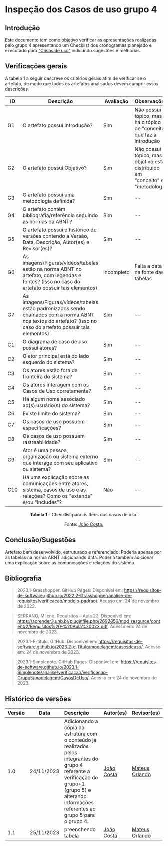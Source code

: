 # Inspeção dos Casos de uso grupo 4

## Introdução
Este documento tem como objetivo verificar as apresentações realizadas pelo grupo 4 apresentando um Checklist dos cronogramas planejado e executado para  ["Casos de uso"](https://requisitos-de-software.github.io/2023.2-e-Titulo/modelagem/casosdeuso/) indicando sugestões e melhorias.
## Verificações gerais
A tabela 1 a seguir descreve os critérios gerais afim de verificar se o artefato, de modo que todos os artefatos analisados devem cumprir essas descrições.

<center>

| ID | Descrição | Avaliação | Observações |
| ---| -------- | --------- | ------------ |
| G1  | O artefato possui Introdução? | Sim | Não possui o tópico, mas há o tópico de "conceito" que faz a introdução |
| G2  | O artefato possui Objetivo? | Sim | Não possui o tópico, mas o objetivo está distribuido em "conceito" e "metodologia |
| G3  | O artefato possui uma metodologia definida? | Sim | -- |
| G4  | O artefato contém bibliográfia/referência seguindo as normas da ABNT? | Sim | -- |
| G5  | O artefato possui o histórico de versões contendo a Versão, Data, Descrição, Autor(es) e Revisor(es)? | Sim | -- |
| G6  | As imagens/Figuras/vídeos/tabelas estão na norma ABNT no artefato, com legendas e fontes? (isso no caso do artefato possuir tais elementos) | Incompleto | Falta a data na fonte das tabelas |
| G7  | As imagens/Figuras/vídeos/tabelas estão padronizados sendo chamados com a norma ABNT nos textos do artefato? (isso no caso do artefato possuir tais elementos) | Sim | -- |
| C1 | O diagrama de caso de uso possui atores?| Sim | -- |
| C2 | O ator principal está do lado esquerdo do sistema? | Sim | -- |
| C3 | Os atores estão fora da fronteira do sistema? | Sim | -- |
| C4 | Os atores interagem com os Casos de Uso corretamente? | Sim | -- |
| C5 | Há algum nome associado ao(s) usuário(s) do sistema? | Sim | -- |
| C6 | Existe limite do sistema? | Sim | -- |
| C7 | Os casos de uso possuem especificações? | Sim | -- |
| C8 | Os casos de uso possuem rastreabilidade? | Sim | -- |
| C9 | Ator é uma pessoa, organização ou sistema externo que interage com seu aplicativo ou sistema? | Sim | -- |
| C10 | Há uma explicação sobre as comunicações entre atores, sistema, casos de uso e as relações? Como os "extends" e/ou "includes"? | Não | -- |

**Tabela 1** - Checklist para os Itens dos casos de uso.

Fonte: [João Costa.](https://github.com/jvcostta)

</center>

## Conclusão/Sugestões
Artefato bem desenvolvido, estruturado e referenciado. Poderia apenas por as tabelas na norma ABNT adicionando data. Poderia tambem adicionar uma explicação sobre as comunicações e relações do sistema.

## Bibliografia

> 2023.1-Grasshopper. GitHub Pages. Disponível em: https://requisitos-de-software.github.io/2022.2-Grasshopper/analise-de-requisitos/verificacao/modelo-padrao/. Acesso em: 24 de novembro de 2023.

> SERRANO, Milene. Requisitos – Aula 23. Disponivél em: https://aprender3.unb.br/pluginfile.php/2692856/mod_resource/content/2/Requisitos%20-%20Aula%20023.pdf. Acesso em: 24 de novembro de 2023.

> 2023.1-E-titulo. GitHub. Disponível em: https://requisitos-de-software.github.io/2023.2-e-Titulo/modelagem/casosdeuso/. Acesso em: 24 de novembro de 2023.

> 2023.1-Simplenote. GitHub Pages. Disponível em: https://requisitos-de-software.github.io/2023.1-Simplenote/analise/verificacao/verificacao-Grupo5/modelagem/CasosDeUso/. Acesso em: 24 de novembro de 2023.

## Histórico de versões
| Versão | Data       | Descrição                   | Autor(es)     | Revisor(es) |
|--------|------------|:-----------------------------|---------------|-------------|
| 1.0    | 24/11/2023 | Adicionando a cópia da estrutura com o conteúdo já realizados pelos integrantes do grupo 4 referente a verificação do grupo+1 (grupo 5) e alterando informações referentes ao grupo 5 para o grupo 4. |  [João Costa](https://github.com/jvcostta)   |  [Mateus Orlando](https://github.com/MateusPy) |
| 1.1    | 25/11/2023 | preenchendo tabela |  [João Costa](https://github.com/jvcostta)   |  [Mateus Orlando](https://github.com/MateusPy) |